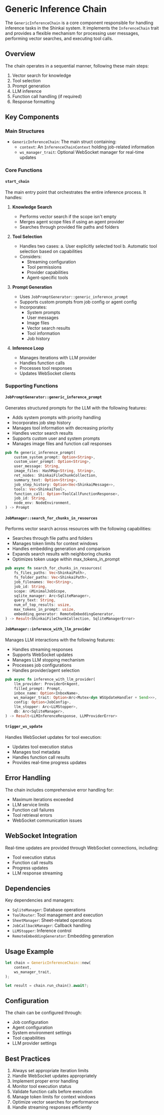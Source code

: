 # Generic Inference Chain

The `GenericInferenceChain` is a core component responsible for handling inference tasks in the Shinkai system. It implements the `InferenceChain` trait and provides a flexible mechanism for processing user messages, performing vector searches, and executing tool calls.

## Overview

The chain operates in a sequential manner, following these main steps:

1. Vector search for knowledge
2. Tool selection
3. Prompt generation
4. LLM inference
5. Function call handling (if required)
6. Response formatting

## Key Components

### Main Structures

- `GenericInferenceChain`: The main struct containing:
  - `context`: An `InferenceChainContext` holding job-related information
  - `ws_manager_trait`: Optional WebSocket manager for real-time updates

### Core Functions

#### `start_chain`

The main entry point that orchestrates the entire inference process. It handles:

1. **Knowledge Search**
   - Performs vector search if the scope isn't empty
   - Merges agent scope files if using an agent provider
   - Searches through provided file paths and folders

2. **Tool Selection**
   - Handles two cases:
     a. User explicitly selected tool
     b. Automatic tool selection based on capabilities
   - Considers:
     - Streaming configuration
     - Tool permissions
     - Provider capabilities
     - Agent-specific tools

3. **Prompt Generation**
   - Uses `JobPromptGenerator::generic_inference_prompt`
   - Supports custom prompts from job config or agent config
   - Incorporates:
     - System prompts
     - User messages
     - Image files
     - Vector search results
     - Tool information
     - Job history

4. **Inference Loop**
   - Manages iterations with LLM provider
   - Handles function calls
   - Processes tool responses
   - Updates WebSocket clients

### Supporting Functions

#### `JobPromptGenerator::generic_inference_prompt`

Generates structured prompts for the LLM with the following features:
- Adds system prompts with priority handling
- Incorporates job step history
- Manages tool information with decreasing priority
- Handles vector search results
- Supports custom user and system prompts
- Manages image files and function call responses

```rust
pub fn generic_inference_prompt(
    custom_system_prompt: Option<String>,
    custom_user_prompt: Option<String>,
    user_message: String,
    image_files: HashMap<String, String>,
    ret_nodes: ShinkaiFileChunkCollection,
    summary_text: Option<String>,
    job_step_history: Option<Vec<ShinkaiMessage>>,
    tools: Vec<ShinkaiTool>,
    function_call: Option<ToolCallFunctionResponse>,
    job_id: String,
    node_env: NodeEnvironment,
) -> Prompt
```

#### `JobManager::search_for_chunks_in_resources`

Performs vector search across resources with the following capabilities:
- Searches through file paths and folders
- Manages token limits for context windows
- Handles embedding generation and comparison
- Expands search results with neighboring chunks
- Optimizes token usage within max_tokens_in_prompt

```rust
pub async fn search_for_chunks_in_resources(
    fs_files_paths: Vec<ShinkaiPath>,
    fs_folder_paths: Vec<ShinkaiPath>,
    job_filenames: Vec<String>,
    job_id: String,
    scope: &MinimalJobScope,
    sqlite_manager: Arc<SqliteManager>,
    query_text: String,
    num_of_top_results: usize,
    max_tokens_in_prompt: usize,
    embedding_generator: RemoteEmbeddingGenerator,
) -> Result<ShinkaiFileChunkCollection, SqliteManagerError>
```

#### `JobManager::inference_with_llm_provider`

Manages LLM interactions with the following features:
- Handles streaming responses
- Supports WebSocket updates
- Manages LLM stopping mechanism
- Processes job configurations
- Handles provider/agent selection

```rust
pub async fn inference_with_llm_provider(
    llm_provider: ProviderOrAgent,
    filled_prompt: Prompt,
    inbox_name: Option<InboxName>,
    ws_manager_trait: Option<Arc<Mutex<dyn WSUpdateHandler + Send>>>,
    config: Option<JobConfig>,
    llm_stopper: Arc<LLMStopper>,
    db: Arc<SqliteManager>,
) -> Result<LLMInferenceResponse, LLMProviderError>
```

#### `trigger_ws_update`

Handles WebSocket updates for tool execution:
- Updates tool execution status
- Manages tool metadata
- Handles function call results
- Provides real-time progress updates

## Error Handling

The chain includes comprehensive error handling for:
- Maximum iterations exceeded
- LLM service limits
- Function call failures
- Tool retrieval errors
- WebSocket communication issues

## WebSocket Integration

Real-time updates are provided through WebSocket connections, including:
- Tool execution status
- Function call results
- Progress updates
- LLM response streaming

## Dependencies

Key dependencies and managers:
- `SqliteManager`: Database operations
- `ToolRouter`: Tool management and execution
- `SheetManager`: Sheet-related operations
- `JobCallbackManager`: Callback handling
- `LLMStopper`: Inference control
- `RemoteEmbeddingGenerator`: Embedding generation

## Usage Example

```rust
let chain = GenericInferenceChain::new(
    context,
    ws_manager_trait,
);

let result = chain.run_chain().await?;
```

## Configuration

The chain can be configured through:
- Job configuration
- Agent configuration
- System environment settings
- Tool capabilities
- LLM provider settings

## Best Practices

1. Always set appropriate iteration limits
2. Handle WebSocket updates appropriately
3. Implement proper error handling
4. Monitor tool execution status
5. Validate function calls before execution
6. Manage token limits for context windows
7. Optimize vector searches for performance
8. Handle streaming responses efficiently 